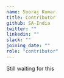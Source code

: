 ```yaml
---
name: Sooraj Kumar
title: Contributor
github: SA-India
twitter: ""
linkedin: ""
slack: ""
joining_date: ""
role: "contributor"
---
```


Still waiting for this
